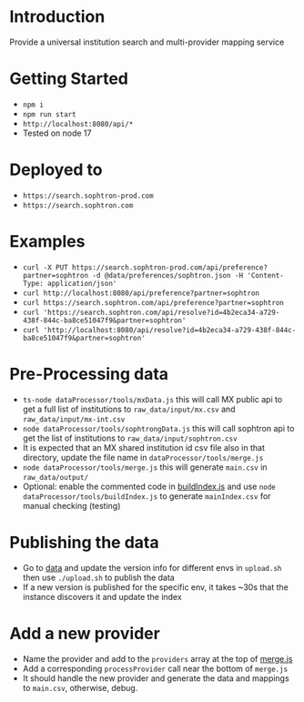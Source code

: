 # Introduction 
Provide a universal institution search and multi-provider mapping service

# Getting Started
- `npm i`
- `npm run start`
- `http://localhost:8080/api/*`
- Tested on node 17

# Deployed to 
- `https://search.sophtron-prod.com`
- `https://search.sophtron.com`

# Examples
- `curl -X PUT https://search.sophtron-prod.com/api/preference?partner=sophtron -d @data/preferences/sophtron.json -H 'Content-Type: application/json'`
- `curl http://localhost:8080/api/preference?partner=sophtron`
- `curl https://search.sophtron.com/api/preference?partner=sophtron`
- `curl 'https://search.sophtron.com/api/resolve?id=4b2eca34-a729-438f-844c-ba8ce51047f9&partner=sophtron'`
- `curl 'http://localhost:8080/api/resolve?id=4b2eca34-a729-438f-844c-ba8ce51047f9&partner=sophtron'`

# Pre-Processing data
- `ts-node dataProcessor/tools/mxData.js` this will call MX public api to get a full list of institutions to `raw_data/input/mx.csv` and `raw_data/input/mx-int.csv`
- `node dataProcessor/tools/sophtrongData.js` this will call sophtron api to get the list of institutions to `raw_data/input/sophtron.csv`
- It is expected that an MX shared institution id csv file also in that directory, update the file name in `dataProcessor/tools/merge.js`
- `node dataProcessor/tools/merge.js` this will generate `main.csv` in `raw_data/output/` 
- Optional: enable the commented code in [buildIndex.js](application/dataProcessor/tools/buildIndex.js) and use `node dataProcessor/tools/buildIndex.js` to generate `mainIndex.csv` for manual checking (testing)

# Publishing the data
- Go to [data](data/) and update the version info for different envs in `upload.sh` then use `./upload.sh` to publish the data
- If a new version is published for the specific env, it takes ~30s that the instance discovers it and update the index  

# Add a new provider
- Name the provider and add to the `providers` array at the top of [merge.js](application/dataProcessor/tools/merge.js)
- Add a corresponding `processProvider` call near the bottom of `merge.js`
- It should handle the new provider and generate the data and mappings to `main.csv`, otherwise, debug.
